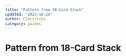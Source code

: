 ```yaml
---
title: "Pattern from 18-Card Stack"
updated: "2025-10-26"
author: Electricks
category: guides
---
```


# Pattern from 18-Card Stack

